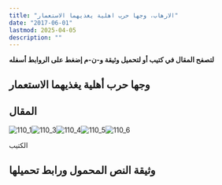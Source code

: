 ```yaml
---
title: "الارهاب، وجها حرب اهلية يغذيهما الاستعمار"
date: "2017-06-01"
lastmod: 2025-04-05
description: ""
---
```

**لتصفح المقال في كتيب أو لتحميل وثيقة و-ن-م إضغط على الروابط أسفله**

## **وجها حرب أهلية يغذيهما الاستعمار**

## المقال

![110_1](https://abouyaarebmarzouki.wordpress.com/wp-content/uploads/2017/06/110_1.png?w=648)![110_3](https://abouyaarebmarzouki.wordpress.com/wp-content/uploads/2017/06/110_3.png?w=648)![110_4](https://abouyaarebmarzouki.wordpress.com/wp-content/uploads/2017/06/110_4.png?w=648)![110_5](https://abouyaarebmarzouki.wordpress.com/wp-content/uploads/2017/06/110_5.png?w=648)![110_6](https://abouyaarebmarzouki.wordpress.com/wp-content/uploads/2017/06/110_6.png?w=648)

الكتيب

## وثيقة النص المحمول ورابط تحميلها

###
